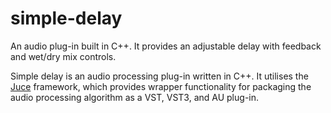 # simple-delay
An audio plug-in built in C++. It provides an adjustable delay with feedback and wet/dry mix controls.

Simple delay is an audio processing plug-in written in C++. It utilises the <a href="http://www.juce.com">Juce</a> framework, which provides wrapper functionality for packaging the audio processing algorithm as a VST, VST3, and AU plug-in.
